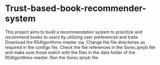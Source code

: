 # Trust-based-book-recommender-system

This project aims to build a recommendation system to prioritize and recommend books to users by utilizing user preferences and traits.
Download the RSAlgorithms-master zip. 
Change the file directories as required in the configx file. 
Check the file references in the Sorec.ipnyb file and make sure those match with the files in the data folder of the RSAlgorithms-master.
Run the Sorec.ipnyb file.
